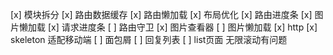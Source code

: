 [x] 模块拆分
[x] 路由数据缓存
[x] 路由懒加载
[x] 布局优化
[x] 路由进度条
[x] 图片懒加载
[x] 请求进度条
[ ] 路由守卫
[x] 图片查看器
[ ] 图片懒加载
[x] http
[x] skeleton 适配移动端
[ ] 面包屑
[ ] 回复列表
[ ] list页面 无限滚动有问题
